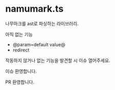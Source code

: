 # namumark.ts
나무마크를 ast로 파싱하는 라이브러리.

아직 없는 기능
 * @param=default value@
 * redirect

작동하지 않거나 없는 기능을 발견할 시 이슈 열어주세요.

이슈 환영합니다.

PR 환영합니다.
